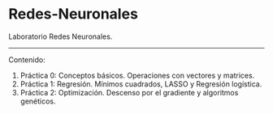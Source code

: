 # Redes-Neuronales
Laboratorio Redes Neuronales.

---

Contenido:

1. Práctica 0: Conceptos básicos. Operaciones con vectores y matrices.
2. Práctica 1: Regresión. Mínimos cuadrados, LASSO y Regresión logística.
3. Práctica 2: Optimización. Descenso por el gradiente y algoritmos genéticos.
